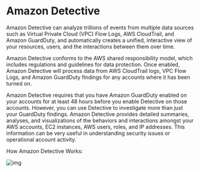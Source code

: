 # Amazon Detective

Amazon Detective can analyze trillions of events from multiple data sources such as Virtual Private Cloud (VPC) Flow Logs, AWS CloudTrail, and Amazon GuardDuty, and automatically creates a unified, interactive view of your resources, users, and the interactions between them over time.

Amazon Detective conforms to the AWS shared responsibility model, which includes regulations and guidelines for data protection. Once enabled, Amazon Detective will process data from AWS CloudTrail logs, VPC Flow Logs, and Amazon GuardDuty findings for any accounts where it has been turned on.

Amazon Detective requires that you have Amazon GuardDuty enabled on your accounts for at least 48 hours before you enable Detective on those accounts. However, you can use Detective to investigate more than just your GuardDuty findings. Amazon Detective provides detailed summaries, analyses, and visualizations of the behaviors and interactions amongst your AWS accounts, EC2 instances, AWS users, roles, and IP addresses. This information can be very useful in understanding security issues or operational account activity.

How Amazon Detective Works:

![img](https://d1.awsstatic.com/re19/Diagram_Detective.93ebed7d2e3452fc03c6496bd7faf5b8f2ef9a6e.png)
